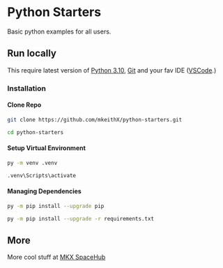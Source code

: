 # Python Starters

Basic python examples for all users.

## Run locally

This require latest version of [Python 3.10](https://www.python.org/downloads/), [Git](https://git-scm.com/downloads) and your fav IDE ([VSCode](https://code.visualstudio.com/).)

### Installation

#### Clone Repo

```bash
git clone https://github.com/mkeithX/python-starters.git
```

```bash
cd python-starters
```

#### Setup Virtual Environment

```bash
py -m venv .venv
```

```bash
.venv\Scripts\activate
```

#### Managing Dependencies

```bash
py -m pip install --upgrade pip
```

```bash
py -m pip install --upgrade -r requirements.txt
```

## More

More cool stuff at [MKX SpaceHub](https://mkeithx.github.io/)